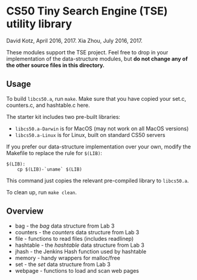 # CS50 Tiny Search Engine (TSE) utility library

David Kotz, April 2016, 2017.
Xia Zhou, July 2016, 2017.

These modules support the TSE project.  Feel free to drop in your implementation of the data-structure modules, but **do not change any of the other source files in this directory.**

## Usage
To build `libcs50.a`, run `make`. Make sure that you have copied your set.c, counters.c, and hashtable.c here.

The starter kit includes two pre-built libraries:

 * `libcs50.a-Darwin` is for MacOS (may not work on all MacOS versions)
 * `libcs50.a-Linux` is for Linux, built on standard CS50 servers

If you prefer our data-structure implementation over your own, modify the Makefile to replace the rule for `$(LIB)`:

```
$(LIB):
	cp $(LIB)-`uname` $(LIB)
```
This command just copies the relevant pre-compiled library to `libcs50.a`.

To clean up, run `make clean`.

## Overview

 * bag - the *bag* data structure from Lab 3
 * counters - the *counters* data structure from Lab 3
 * file - functions to read files (includes readlinep)
 * hashtable - the *hashtable* data structure from Lab 3
 * jhash - the Jenkins Hash function used by hashtable
 * memory - handy wrappers for malloc/free
 * set - the *set* data structure from Lab 3
 * webpage - functions to load and scan web pages
